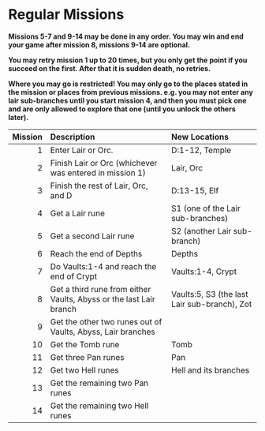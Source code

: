 # Regular Missions

**Missions 5-7 and 9-14 may be done in any order. You may win and end your game after mission 8, missions 9-14 are optional.**

**You may retry mission 1 up to 20 times, but you only get the point if you succeed on the first. After that it is sudden death, no retries.**

**Where you may go is restricted! You may only go to the places stated in the mission or places from previous missions. e.g. you may not enter any lair sub-branches until you start mission 4, and then you must pick one and are only allowed to explore that one (until you unlock the others later).**

|Mission|Description|New Locations|
| ----: |:--------- |:----------- |
|   1   | Enter Lair or Orc. | D:1-12, Temple |
|   2   | Finish Lair or Orc (whichever was entered in mission 1) | Lair, Orc |
|   3   | Finish the rest of Lair, Orc, and D | D:13-15, Elf |
|   4   | Get a Lair rune | S1 (one of the Lair sub-branches) |
|   5   | Get a second Lair rune | S2 (another Lair sub-branch) |
|   6   | Reach the end of Depths | Depths |
|   7   | Do Vaults:1-4 and reach the end of Crypt | Vaults:1-4, Crypt |
|   8   | Get a third rune from either Vaults, Abyss or the last Lair branch | Vaults:5, S3 (the last Lair sub-branch), Zot |
|   9   | Get the other two runes out of Vaults, Abyss, Lair branches | |
|  10   | Get the Tomb rune | Tomb |
|  11   | Get three Pan runes | Pan |
|  12   | Get two Hell runes | Hell and its branches |
|  13   | Get the remaining two Pan runes | |
|  14   | Get the remaining two Hell runes | |